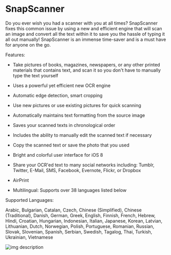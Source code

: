 # SnapScanner

Do you ever wish you had a scanner with you at all times? SnapScanner fixes this common issue by using a new and efficient engine that will scan an image and convert all the text within it to save you the hassle of typing it all out manually! SnapScanner is an immense time-saver and is a must have for anyone on the go.


Features:

+ Take pictures of books, magazines, newspapers, or any other printed materials that contains text, and scan it so you don't have to manually type the text yourself

+ Uses a powerful yet efficient new OCR engine

+ Automatic edge detection, smart cropping

+ Use new pictures or use existing pictures for quick scanning

+ Automatically maintains text formatting from the source image

+ Saves your scanned texts in chronological order

+ Includes the ability to manually edit the scanned text if necessary

+ Copy the scanned text or save the photo that you used

+ Bright and colorful user interface for iOS 8

+ Share your OCR'ed text to many social networks including: Tumblr, Twitter, E-Mail, SMS, Facebook, Evernote, Flickr, or Dropbox

+ AirPrint

+ Multilingual: Supports over 38 languages listed below


Supported Languages:

Arabic, Bulgarian, Catalan, Czech, Chinese (Simplified), Chinese (Traditional), Danish, German, Greek, English, Finnish, French, Hebrew, Hindi, Croatian, Hungarian, Indonesian, Italian, Japanese, Korean, Latvian, Lithuanian, Dutch, Norwegian, Polish, Portuguese, Romanian, Russian, Slovak, Slovenian, Spanish, Serbian, Swedish, Tagalog, Thai, Turkish, Ukrainian, Vietnamese

![img description](https://i.imgur.com/QF4Djkn.png)
